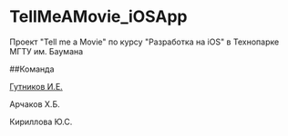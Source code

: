 # TellMeAMovie_iOSApp
Проект "Tell me a Movie" по курсу "Разработка на iOS" в Технопарке МГТУ им. Баумана

##Команда

[Гутников И.Е.](https://www.linkedin.com/in/ilya-gutnikov-8405b6b4?trk=nav_responsive_tab_profile)

Арчаков Х.Б.

Кириллова Ю.С.
